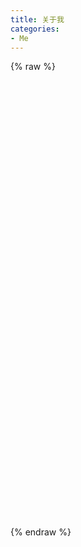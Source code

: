 ```yaml
---
title: 关于我
categories:
- Me
---
```



{% raw %}
<div id="content">
    <span id="element" class="terminal"></span>
</div>

<style type="text/css">
    #content {
        width: 100%;
        height: 700px;
    }
</style>

<script src="https://cdn.bootcss.com/typeit/5.9.0/typeit.min.js"></script>

<script>
    new TypeIt('#element', {
        speed: 45
    })
        .type('<b>欢迎光临寒舍</b>')
        .pause(500)
        .options({ speed: 45 })
        .break()
        .type('我叫夏岩，<del>失败</del> 软件工程师一枚。')
        .pause(500)
        .options({ speed: 45 })
        .break()
        .type('现在在 <a href="https://www.daocloud.io/">Daocloud.io</a> 全面打杂，包含又不仅仅限于：')
        .pause(500)
        .break()
        .options({ speed: 45 })
        .type('<ul><li>给甲方爸爸写他们不想写，不能写的系统；</li><li>给运维小哥哥解决线上问题；</li><li>给入职小朋友送上老年人的职业关怀；</li></ul>')
        .pause(1000)
        .break()
        .type('但是其实我是一个火系魔法师，掌握：')
        .pause(1000)
        .type('<ul><li>Javaの豪火球；</li><li>Pythonの小火球；</li><li>Haskellの小火苗；</li></ul>')
        .pause(1000)
        .type('不多说了，我要去修炼魔法了，最后：')
        .break()
        .type('搞基请加微信 <a href="../uploads/qrcode.jpg" target="_blank">二维码</a>')
        .break()
        .type('搞基请发邮件 <a href="mailto:me@yannxia.top">Yann\'s Mail</a>')
        .break()
        .type('除此之外请 ALT + ← / Command + W')
        .break()
        .type(':) See you..')
        .pause(5000)
        .break()
        .type('耐心的你想必不简单')
        .break()
        .type('如果是猎头/HR小姐姐 <a href="http://blog.yannxia.top/about/夏岩的简历.pdf">你的要在这里哦！</a>')
</script>

{% endraw %}


<!-- # WHO AM I
茫茫人海小程序员一枚，生于苏联解体，弱不能言，长不敦敏，实在普通。

<a href="../uploads/qrcode.jpg">
  <img src="../uploads/qrcode.jpg" style="height:100px"></img>
</a>

# VOCATION
- Java工程师
- 伪fullstack工程师

# PROGRAMMING SKILLS
- Java
- Python

# SHARE
- [Awesome Java](https://pan.baidu.com/s/1M0jf7yATrwMWNZFPXIBZnQ)
- [Git工作流](https://pan.baidu.com/s/1_VxflOEa3JUJkpy0hMQekA)


# RESUME
- 简历 [点击下载](http://g.yannxia.top/about/夏岩的简历.pdf) -->
